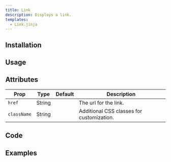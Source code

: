 ```yaml
---
title: Link
description: Displays a link.
templates:
  - Link.jinja
---
```


<TabPreview component="Link" template="examples/link.html"/>

<Prose>

## Installation

</Prose>

<Installation name="Link" component="link"/>

<Prose>

## Usage

</Prose>

<IncludeFile dir="docs/templates" file_name="examples/link.html"/>

<Prose>

## Attributes

| Prop        | Type    | Default | Description                               |
|-------------|---------|--|-------------------------------------------|
| `href`      | String  |  | The url for the link.                     |
| `className` | String  |  | Additional CSS classes for customization. |


## Code
</Prose>

<IncludeComponents dir="link" :components="{{ metadata.templates }}" />

<Prose>

## Examples
</Prose>

<TabPreview component="Icon" template="examples/link_icon.html"/>
